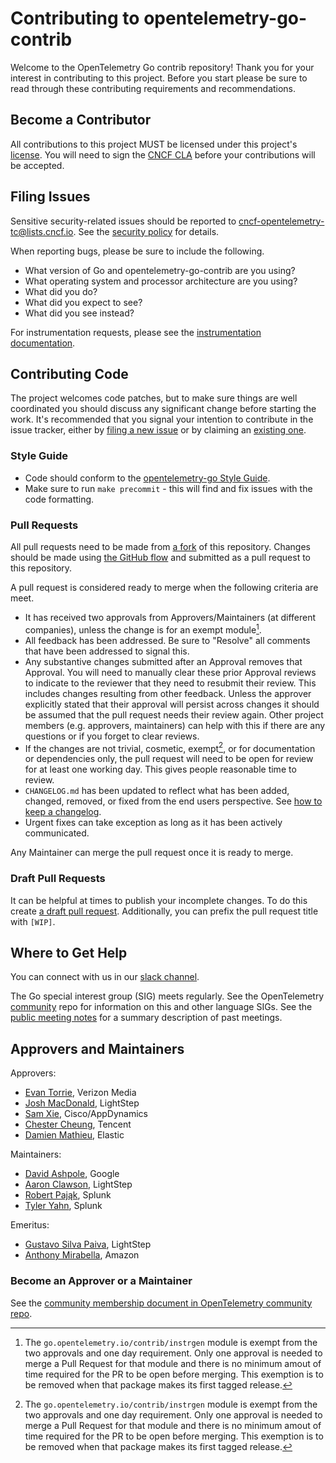 # Contributing to opentelemetry-go-contrib

Welcome to the OpenTelemetry Go contrib repository!
Thank you for your interest in contributing to this project.
Before you start please be sure to read through these contributing requirements and recommendations.

## Become a Contributor

All contributions to this project MUST be licensed under this project's [license](LICENSE).
You will need to sign the [CNCF CLA](https://identity.linuxfoundation.org/projects/cncf) before your contributions will be accepted.

## Filing Issues

Sensitive security-related issues should be reported to <cncf-opentelemetry-tc@lists.cncf.io>. See the [security policy](https://github.com/open-telemetry/opentelemetry-go-contrib/security/policy) for details.

When reporting bugs, please be sure to include the following.

- What version of Go and opentelemetry-go-contrib are you using?
- What operating system and processor architecture are you using?
- What did you do?
- What did you expect to see?
- What did you see instead?

For instrumentation requests, please see the [instrumentation documentation](./instrumentation/README.md#new-instrumentation).

## Contributing Code

The project welcomes code patches, but to make sure things are well coordinated you should discuss any significant change before starting the work.
It's recommended that you signal your intention to contribute in the issue tracker, either by [filing a new issue](https://github.com/open-telemetry/opentelemetry-go-contrib/issues/new) or by claiming an [existing one](https://github.com/open-telemetry/opentelemetry-go-contrib/issues).

### Style Guide

* Code should conform to the [opentelemetry-go Style Guide](https://github.com/open-telemetry/opentelemetry-go/blob/main/CONTRIBUTING.md#style-guide).
* Make sure to run `make precommit` - this will find and fix issues with the code formatting.

### Pull Requests

All pull requests need to be made from [a fork](https://docs.github.com/en/get-started/quickstart/fork-a-repo) of this repository.
Changes should be made using [the GitHub flow](https://guides.github.com/introduction/flow/) and submitted as a pull request to this repository.

A pull request is considered ready to merge when the following criteria are meet.

* It has received two approvals from Approvers/Maintainers (at different companies), unless the change is for an exempt module[^1].
* All feedback has been addressed. Be sure to "Resolve" all comments that have been addressed to signal this.
* Any substantive changes submitted after an Approval removes that Approval.
  You will need to manually clear these prior Approval reviews to indicate to the reviewer that they need to resubmit their review.
  This includes changes resulting from other feedback.
  Unless the approver explicitly stated that their approval will persist across changes it should be assumed that the pull request needs their review again.
  Other project members (e.g. approvers, maintainers) can help with this if there are any questions or if you forget to clear reviews.
* If the changes are not trivial, cosmetic, exempt[^1], or for documentation or dependencies only, the pull request will need to be open for review for at least one working day.
  This gives people reasonable time to review.
* `CHANGELOG.md` has been updated to reflect what has been added, changed, removed, or fixed from the end users perspective.
  See [how to keep a changelog](https://keepachangelog.com/en/1.0.0/).
* Urgent fixes can take exception as long as it has been actively communicated.

Any Maintainer can merge the pull request once it is ready to merge.

[^1]: The `go.opentelemetry.io/contrib/instrgen` module is exempt from the two approvals and one day requirement.
  Only one approval is needed to merge a Pull Request for that module and there is no minimum amout of time required for the PR to be open before merging.
  This exemption is to be removed when that package makes its first tagged release.

### Draft Pull Requests

It can be helpful at times to publish your incomplete changes.
To do this create [a draft pull request](https://github.blog/2019-02-14-introducing-draft-pull-requests/).
Additionally, you can prefix the pull request title with `[WIP]`.

## Where to Get Help

You can connect with us in our [slack channel](https://cloud-native.slack.com/archives/C01NPAXACKT).

The Go special interest group (SIG) meets regularly.
See the OpenTelemetry [community](https://github.com/open-telemetry/community#golang-sdk) repo for information on this and other language SIGs.
See the [public meeting notes](https://docs.google.com/document/d/1E5e7Ld0NuU1iVvf-42tOBpu2VBBLYnh73GJuITGJTTU/edit#heading=h.ru7kpkv1rxlh) for a summary description of past meetings.

## Approvers and Maintainers

Approvers:

- [Evan Torrie](https://github.com/evantorrie), Verizon Media
- [Josh MacDonald](https://github.com/jmacd), LightStep
- [Sam Xie](https://github.com/XSAM), Cisco/AppDynamics
- [Chester Cheung](https://github.com/hanyuancheung), Tencent
- [Damien Mathieu](https://github.com/dmathieu), Elastic

Maintainers:

- [David Ashpole](https://github.com/dashpole), Google
- [Aaron Clawson](https://github.com/MadVikingGod), LightStep
- [Robert Pająk](https://github.com/pellared), Splunk
- [Tyler Yahn](https://github.com/MrAlias), Splunk

Emeritus:

- [Gustavo Silva Paiva](https://github.com/paivagustavo), LightStep
- [Anthony Mirabella](https://github.com/Aneurysm9), Amazon

### Become an Approver or a Maintainer

See the [community membership document in OpenTelemetry community
repo](https://github.com/open-telemetry/community/blob/main/community-membership.md).
